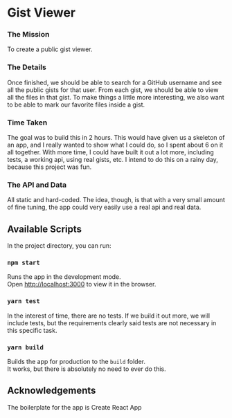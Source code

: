 # Gist Viewer

### The Mission
To create a public gist viewer.

### The Details
Once finished, we should be able to search for a GitHub username and see
all the public gists for that user. From each gist, we should be able to view all the files in that gist. To make things
a little more interesting, we also want to be able to mark our favorite files inside a gist.

### Time Taken
The goal was to build this in 2 hours.  This would have given us a skeleton of an app, and I really wanted
to show what I could do, so I spent about 6 on it all together.  With more time, I could have built it out
a lot more, including tests, a working api, using real gists, etc.  I intend to do this on a rainy day, because this project
was fun.

### The API and Data
All static and hard-coded.  The idea, though, is that with a very small amount of fine tuning, the app could very easily
use a real api and real data.

## Available Scripts
In the project directory, you can run:
### `npm start`
Runs the app in the development mode.\
Open [http://localhost:3000](http://localhost:3000) to view it in the browser.

### `yarn test`
In the interest of time, there are no tests. If we build it out more, we will include tests, but the requirements
clearly said tests are not necessary in this specific task.

### `yarn build`
Builds the app for production to the `build` folder.\
It works, but there is absolutely no need to ever do this.

## Acknowledgements
The boilerplate for the app is Create React App

